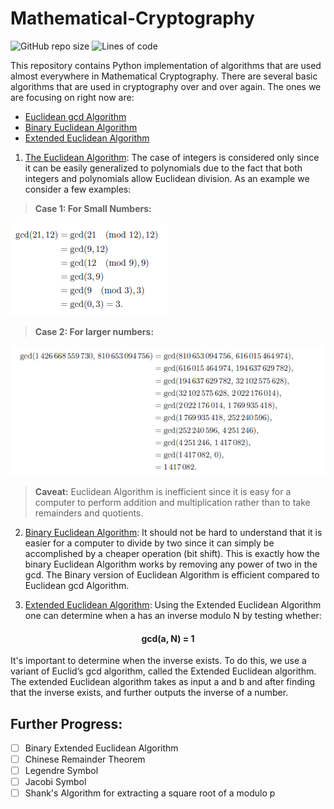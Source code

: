 # Mathematical-Cryptography

![GitHub repo size](https://img.shields.io/github/repo-size/aaqibb13/Mathematical-Cryptography) ![Lines of code](https://img.shields.io/tokei/lines/github/aaqibb13/Mathematical-Cryptography)

This repository contains Python implementation of algorithms that are used almost everywhere in Mathematical Cryptography. There are several basic algorithms that are used in cryptography over and over again. The ones we are focusing on right now are:

- [Euclidean gcd Algorithm](euclideanalgo.py) 
- [Binary Euclidean Algorithm](bineuclid.py)
- [Extended Euclidean Algorithm](eea.py)

1. [The Euclidean Algorithm](euclideanalgo.py): The case of integers is considered only since it can be easily generalized to polynomials due to the fact that both integers and polynomials allow Euclidean division.
As an example we consider a few examples:
> **Case 1: For Small Numbers:**

<img src="Example1.png" alt="Paris" class="center">

> **Case 2: For larger numbers:**

<img src="Example2.png" alt="Paris" class="center">

> **Caveat:** Euclidean Algorithm is inefficient since it is easy for a computer to perform addition and multiplication rather than to take remainders and quotients.

2. [Binary Euclidean Algorithm](bineuclid.py): It should not be hard to understand that it is easier for a computer to divide by two since it can simply be accomplished by a cheaper operation (bit shift). This is exactly how the binary Euclidean Algorithm works by removing any power of two in the gcd. The Binary version of Euclidean Algorithm is efficient compared to Euclidean gcd Algorithm.

3. [Extended Euclidean Algorithm](eea.py): Using the Extended Euclidean Algorithm one can determine when a has an inverse modulo N by testing whether:
<div align="center">
  <h4> gcd(a, N) = 1 </h4>
</div>
It's important to determine when the inverse exists. To do this, we use a variant of Euclid’s gcd algorithm, called the Extended Euclidean algorithm. The extended Euclidean algorithm takes as input a and b and after finding that the inverse exists, and further outputs the inverse of a number.

## Further Progress:
- [ ] Binary Extended Euclidean Algorithm
- [ ] Chinese Remainder Theorem
- [ ] Legendre Symbol
- [ ] Jacobi Symbol
- [ ] Shank's Algorithm for extracting a square root of a modulo p

